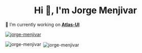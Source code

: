 <h1 align="center">Hi 👋, I'm Jorge Menjivar</h1>

🔭 I’m currently working on **[Atlas-UI](https://github.com/AtlasUX/atlas-ui)**

<p align="left"> <a href="https://github.com/ryo-ma/github-profile-trophy"><img src="https://github-profile-trophy.vercel.app/?username=jorge-menjivar&theme=onedark&row=1" alt="jorge-menjivar" /></a> </p>

<p><img align="left" src="https://github-readme-stats.vercel.app/api/top-langs?username=jorge-menjivar&show_icons=true&theme=onedark&locale=en&layout=compact" alt="jorge-menjivar" /></p>

<p>&nbsp;<img align="center" src="https://github-readme-stats.vercel.app/api?username=jorge-menjivar&show_icons=true&theme=onedark&locale=en" alt="jorge-menjivar" /></p>

